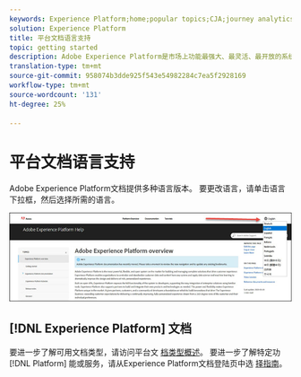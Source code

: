 ```yaml
---
keywords: Experience Platform;home;popular topics;CJA;journey analytics;customer journey analytics;campaign orchestration;orchestration;customer journey;journey;journey orchestration;capability;region
solution: Experience Platform
title: 平台文档语言支持
topic: getting started
description: Adobe Experience Platform是市场上功能最强大、最灵活、最开放的系统，用于构建和管理能够提升客户体验的完整解决方案。  Experience Platform 让组织可以实现源自任何系统的客户数据和内容的集中化和标准化，并应用数据科学和机器学习来显著改进丰富的个性化体验的设计和交付。
translation-type: tm+mt
source-git-commit: 958074b3dde925f543e54982284c7ea5f2928169
workflow-type: tm+mt
source-wordcount: '131'
ht-degree: 25%

---
```



# 平台文档语言支持

Adobe Experience Platform文档提供多种语言版本。 要更改语言，请单击语言下拉框，然后选择所需的语言。

![image](../images/overview/lang.jpg)

## [!DNL Experience Platform] 文档

要进一步了解可用文档类型，请访问平台文 [档类型概述](overview.md)。 要进一步了解特定功 [!DNL Platform] 能或服务，请从Experience Platform文档登陆页中选 [择指南](https://experienceleague.corp.adobe.com/docs/experience-platform.html?lang=en)。